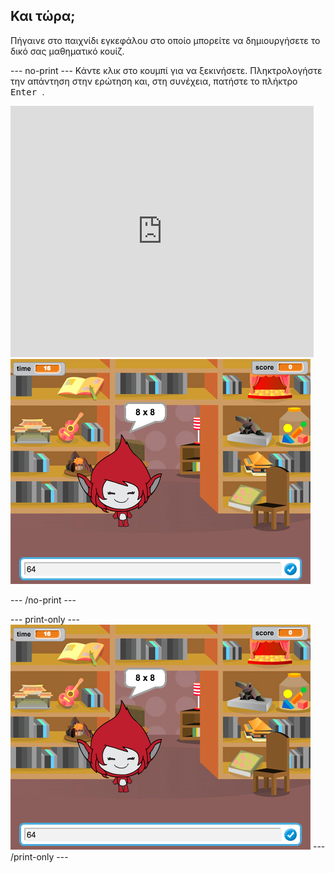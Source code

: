 ## Και τώρα;

Πήγαινε στο παιχνίδι εγκεφάλου [ ](https://projects.raspberrypi.org/en/projects/brain-game?utm_source=pathway&utm_medium=whatnext&utm_campaign=projects) στο οποίο μπορείτε να δημιουργήσετε το δικό σας μαθηματικό κουίζ.

\--- no-print \--- Κάντε κλικ στο κουμπί για να ξεκινήσετε. Πληκτρολογήστε την απάντηση στην ερώτηση και, στη συνέχεια, πατήστε το πλήκτρο <kbd> Enter </kbd>.

<div class="scratch-preview">
  <iframe allowtransparency="true" width="485" height="402" src="https://scratch.mit.edu/projects/embed/250234955/?autostart=false" frameborder="0" scrolling="no"></iframe>
  <img src="images/brain-final.png">
</div>

\--- /no-print \---

\--- print-only \--- ![Brain Game](images/brain-final.png) \--- /print-only \---